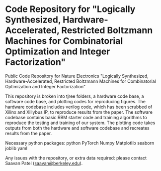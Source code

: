 # Code Repository for "Logically Synthesized, Hardware-Accelerated, Restricted Boltzmann Machines for Combinatorial Optimization and Integer Factorization"
Public Code Repository for Nature Electronics "Logically Synthesized, Hardware-Accelerated, Restricted Boltzmann Machines for Combinatorial Optimization and Integer Factorization"

This repository is broken into tjree folders, a hardware code base, a software code base, and plotting codes for reproducing figures. The hardware codebase includes verilog code, which has been scrubbed of Xilinx and Xillybus IP, to reproduce results from the paper. The software codebase contains basic RBM starter code and training algorithms to reproduce the testing and training of our system. The plotting code takes outputs from both the hardware and software codebase and recreates results from the paper. 

Necessary python packages:
python
PyTorch
Numpy
Matplotlib
seaborn
joblib
yaml

Any issues with the repository, or extra data required: please contact Saavan Patel (saavan@berkeley.edu). 
